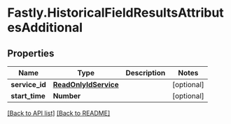 # Fastly.HistoricalFieldResultsAttributesAdditional

## Properties

Name | Type | Description | Notes
------------ | ------------- | ------------- | -------------
**service_id** | [**ReadOnlyIdService**](ReadOnlyIdService.md) |  | [optional] 
**start_time** | **Number** |  | [optional] 


[[Back to API list]](../../README.md#endpoints) [[Back to README]](../../README.md)
